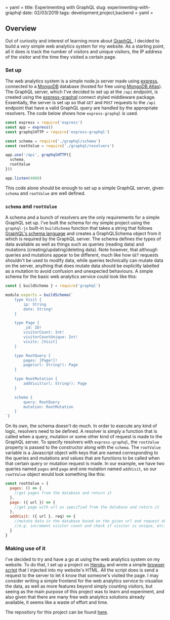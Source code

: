 = yaml =
title: Experimenting with GraphQL
slug: experimenting-with-graphql
date: 02/03/2019
tags: development,project,backend
= yaml =

## Overview

Out of curiosity and interest of learning more about [GraphQL](https://graphql.org/), I decided to build a _very_ simple web analytics system for my website. As a starting point, all it does is track the number of visitors and unique visitors, the IP address of the visitor and the time they visited a certain page.

### Set up

The web analytics system is a simple node.js server made using [express](http://expressjs.com/), connected to a [MongoDB](https://www.mongodb.com/) database (hosted for free using [MongoDB Atlas](https://www.mongodb.com/cloud/atlas)). The GraphQL server, which I've decided to set up at the `/api` endpoint, is created using the [express-graphql](https://github.com/graphql/express-graphql) connect styled middleware package. Essentially, the server is set up so that `GET` and `POST` requests to the `/api` endpoint that have a valid GraphQL query are handled by the appropriate resolvers. The code below shows how `express-graphql` is used.

```javascript
const express = require('express')
const app = express()
const graphqlHTTP = require('express-graphql')

const schema = require('./graphql/schema')
const rootValue = require('./graphql/resolvers')

app.use('/api', graphqlHTTP({
  schema,
  rootValue
}))

app.listen(4000)
```

This code alone should be enough to set up a simple GraphQL server, given `schema` and `rootValue` are well defined.

### `schema` and `rootValue`

A schema and a bunch of resolvers are the only requirements for a simple GraphQL set up. I've built the schema for my simple project using the `graphql-js` built-in `buildSchema` function that takes a string that follows [GraphQL's schema language](https://graphql.org/learn/schema/) and creates a GraphQLSchema object from it which is required by the GraphQL server. The schema defines the types of data available as well as things such as queries (reading data) and mutations (creating/updating/deleting data). Note however, that although queries and mutations appear to be different, much like how `GET` requests shouldn't be used to modify data, while queries technically can mutate data on the server, anything that does mutate data should be explicitly labelled as a mutation to avoid confusion and unexpected behaviours. A simple schema for the basic web analytics service could look like this:

```javascript
const { buildSchema } = require('graphql')

module.exports = buildSchema(`
	type Visit {
		ip: String
		date: String!
	}

	type Page {
		_id: ID!
		visitorCount: Int!
		visitorCountUnique: Int!
		visits: [Visit]
	}

	type RootQuery {
		pages: [Page!]!
		page(url: String!): Page
	}

	type RootMutation {
		addVisit(url: String!): Page
	}

	schema {
		query: RootQuery
		mutation: RootMutation
	}
`)
```

On its own, the schema doesn't do much. In order to execute any kind of logic, resolvers need to be defined. A resolver is simply a function that is called when a query, mutation or some other kind of request is made to the GraphQL server. To specify resolvers with `express-graphql`, the `rootValue` property is passed to the constructor along with the `schema`. The `rootValue` variable is a Javascript object with keys that are named corresponding to the queries and mutations and values that are functions to be called when that certain query or mutation request is made. In our example, we have two queries named `pages` and `page` and one mutation named `addVisit`, so our `rootValue` object would look something like this:

```javascript
const rootValue = {
  pages: () => {
    //get pages from the database and return it
  },
  page: ({ url }) => {
    //get page with url as specified from the database and return it
  },
  addVisit: ({ url }, req) => {
    //mutate data in the database based on the given url and request object
    //e.g. increment visitor count and check if visitor is unique, etc.
  }
}
```

### Making use of it

I've decided to try and have a go at using the web analytics system on my website. To do that, I set up a project on [Heroku](http://heroku.com/) and wrote a simple [browser script](https://github.com/josephsurin/su-analytics/blob/master/browser-script/su-analytics.js) that I injected into my website's HTML. All the script does is send a request to the server to let it know that someone's visited the page. I may consider writing a simple frontend for the web analytics service to visualise the data, as well as more features beyond simply counting visitors, but seeing as the main purpose of this project was to learn and experiment, and also given that there are many free web analytics solutions already available, it seems like a waste of effort and time.

The repository for this project can be found [here](https://github.com/josephsurin/su-analytics).